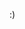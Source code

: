 :)

<!---
ambitiousNull/ambitiousNull is a ✨ special ✨ repository because its `README.md` (this file) appears on your GitHub profile.
You can click the Preview link to take a look at your changes.
--->
